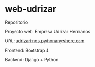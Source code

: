 # web-udrizar

Repositorio 

Proyecto web: Empresa Udrizar Hermanos

URL: [udrizarhnos.pythonanywhere.com](udrizarhnos.pythonanywhere.com)

Frontend: Bootstrap 4

Backend: Django + Python


